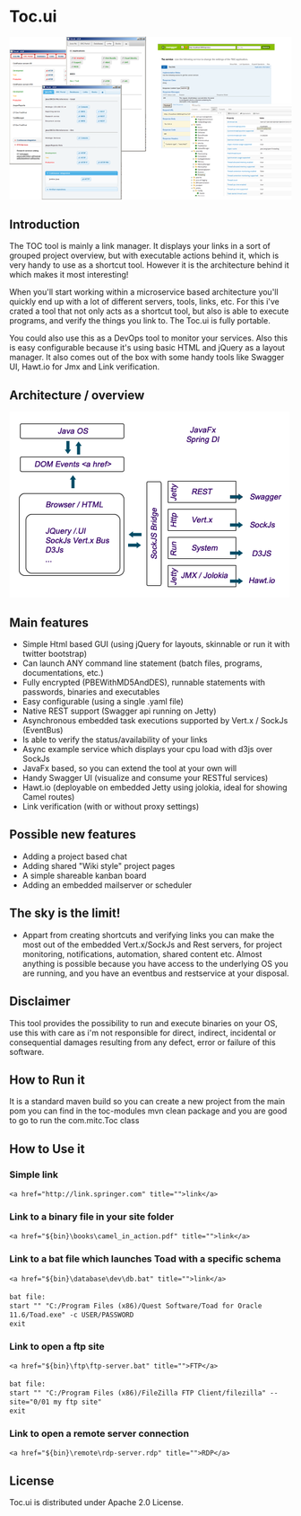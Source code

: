 
# Toc.ui

![GitHub Overview](https://github.com/mortias/Toc.ui/raw/master/toc-docs/toc.ui2.png)

## Introduction 

The TOC tool is mainly a link manager. It displays your links in a sort of grouped project overview, but with executable actions behind it, which is very handy to use as a shortcut tool. However it is the architecture behind it which makes it most interesting!

When you'll start working within a microservice based architecture you'll quickly end up with a lot of different servers, tools, links, etc. For this i've crated a tool that not only acts as a shortcut tool, but also is able to execute programs, and verify the things you link to. The Toc.ui is fully portable.

You could also use this as a DevOps tool to monitor your services. Also this is easy configurable because it's using basic HTML and jQuery as a layout manager. It also comes out of the box with some handy tools like Swagger UI, Hawt.io for Jmx and Link verification.

## Architecture / overview
![GitHub Architecture](https://github.com/mortias/Toc.ui/raw/master/toc-docs/toc.ui.png)

## Main features 

- Simple Html based GUI (using jQuery for layouts, skinnable or run it with twitter bootstrap)
- Can launch ANY command line statement (batch files, programs, documentations, etc.)
- Fully encrypted (PBEWithMD5AndDES), runnable statements with passwords, binaries and executables
- Easy configurable (using a single .yaml file)
- Native REST support (Swagger api running on Jetty)
- Asynchronous embedded task executions supported by Vert.x / SockJs (EventBus)
- Is able to verify the status/availability of your links
- Async example service which displays your cpu load with d3js over SockJs
- JavaFx based, so you can extend the tool at your own will
- Handy Swagger UI (visualize and consume your RESTful services)
- Hawt.io (deployable on embedded Jetty using jolokia, ideal for showing Camel routes)
- Link verification (with or without proxy settings)

## Possible new features
- Adding a project based chat
- Adding shared "Wiki style" project pages
- A simple shareable kanban board
- Adding an embedded mailserver or scheduler

## The sky is the limit!
- Appart from creating shortcuts and verifying links you can make the most out of the embedded Vert.x/SockJs and Rest servers, for project monitoring, notifications, automation, shared content etc. Almost anything is possible because you have access to the underlying OS you are running, and you have an eventbus and restservice at your disposal.

## Disclaimer
This tool provides the possibility to run and execute binaries on your OS, use this with care as i'm not responsible for direct, indirect, incidental or consequential damages resulting from any defect, error or failure of this software.

## How to Run it
It is a standard maven build so you can create a new project from the main pom you can find in the toc-modules
mvn clean package and you are good to go to run the com.mitc.Toc class

## How to Use it

### Simple link 
```
<a href="http://link.springer.com" title="">link</a>
```
### Link to a binary file in your site folder
```
<a href="${bin}\books\camel_in_action.pdf" title="">link</a>
```
### Link to a bat file which launches Toad with a specific schema
```
<a href="${bin}\database\dev\db.bat" title="">link</a>

bat file:
start "" "C:/Program Files (x86)/Quest Software/Toad for Oracle 11.6/Toad.exe" -c USER/PASSWORD
exit
```
### Link to open a ftp site 
```
<a href="${bin}\ftp\ftp-server.bat" title="">FTP</a>

bat file:
start "" "C:/Program Files (x86)/FileZilla FTP Client/filezilla" --site="0/01 my ftp site"
exit
```   
### Link to open a remote server connection
```
<a href="${bin}\remote\rdp-server.rdp" title="">RDP</a>
```

## License
Toc.ui is distributed under Apache 2.0 License.
